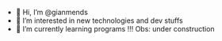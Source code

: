 - 👋 Hi, I’m @gianmends
- 👀 I’m interested in new technologies and dev stuffs  
- 🌱 I’m currently learning programs 
!!! Obs: under construction 


